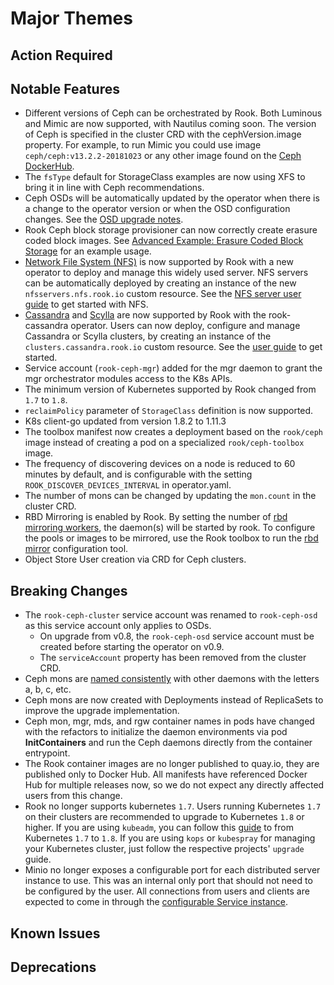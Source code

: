 # Major Themes

## Action Required

## Notable Features

- Different versions of Ceph can be orchestrated by Rook. Both Luminous and Mimic are now supported, with Nautilus coming soon.
  The version of Ceph is specified in the cluster CRD with the cephVersion.image property. For example, to run Mimic you could use image `ceph/ceph:v13.2.2-20181023`
  or any other image found on the [Ceph DockerHub](https://hub.docker.com/r/ceph/ceph/tags).
- The `fsType` default for StorageClass examples are now using XFS to bring it in line with Ceph recommendations.
- Ceph OSDs will be automatically updated by the operator when there is a change to the operator version or when the OSD configuration changes. See the [OSD upgrade notes](Documentation/upgrade-patch.md#object-storage-daemons-osds).
- Rook Ceph block storage provisioner can now correctly create erasure coded block images. See [Advanced Example: Erasure Coded Block Storage](Documentation/block.md#advanced-example-erasure-coded-block-storage) for an example usage.
- [Network File System (NFS)](https://github.com/nfs-ganesha/nfs-ganesha/wiki) is now supported by Rook with a new operator to deploy and manage this widely used server. NFS servers can be automatically deployed by creating an instance of the new `nfsservers.nfs.rook.io` custom resource. See the [NFS server user guide](Documentation/nfs.md) to get started with NFS.
- [Cassandra](http://cassandra.apache.org/) and [Scylla](https://www.scylladb.com/) are now supported by Rook with the rook-cassandra operator. Users can now deploy, configure and manage Cassandra or Scylla clusters, by creating an instance of the `clusters.cassandra.rook.io` custom resource. See the [user guide](Documentation/cassandra.md) to get started.
- Service account (`rook-ceph-mgr`) added for the mgr daemon to grant the mgr orchestrator modules access to the K8s APIs.
- The minimum version of Kubernetes supported by Rook changed from `1.7` to `1.8`.
- `reclaimPolicy` parameter of `StorageClass` definition is now supported.
- K8s client-go updated from version 1.8.2 to 1.11.3
- The toolbox manifest now creates a deployment based on the `rook/ceph` image instead of creating a pod on a specialized `rook/ceph-toolbox` image.
- The frequency of discovering devices on a node is reduced to 60 minutes by default, and is configurable with the setting `ROOK_DISCOVER_DEVICES_INTERVAL` in operator.yaml.
- The number of mons can be changed by updating the `mon.count` in the cluster CRD.
- RBD Mirroring is enabled by Rook. By setting the number of [rbd mirroring workers](Documentation/ceph-cluster-crd.md#cluster-settings), the daemon(s) will be started by rook. To configure the pools or images to be mirrored, use the Rook toolbox to run the [rbd mirror](http://docs.ceph.com/docs/mimic/rbd/rbd-mirroring/) configuration tool.
- Object Store User creation via CRD for Ceph clusters.


## Breaking Changes

- The `rook-ceph-cluster` service account was renamed to `rook-ceph-osd` as this service account only applies to OSDs.
  - On upgrade from v0.8, the `rook-ceph-osd` service account must be created before starting the operator on v0.9.
  - The `serviceAccount` property has been removed from the cluster CRD.
- Ceph mons are [named consistently](https://github.com/rook/rook/issues/1751) with other daemons with the letters a, b, c, etc.
- Ceph mons are now created with Deployments instead of ReplicaSets to improve the upgrade implementation.
- Ceph mon, mgr, mds, and rgw container names in pods have changed with the refactors to initialize the
  daemon environments via pod **InitContainers** and run the Ceph daemons directly from the
  container entrypoint.
- The Rook container images are no longer published to quay.io, they are published only to Docker Hub.  All manifests have referenced Docker Hub for multiple releases now, so we do not expect any directly affected users from this change.
- Rook no longer supports kubernetes `1.7`. Users running Kubernetes `1.7` on their clusters are recommended to upgrade to Kubernetes `1.8` or higher. If you are using `kubeadm`, you can follow this [guide](https://kubernetes.io/docs/tasks/administer-cluster/kubeadm/kubeadm-upgrade-1-8/) to from Kubernetes `1.7` to `1.8`. If you are using `kops` or `kubespray` for managing your Kubernetes cluster, just follow the respective projects' `upgrade` guide.
- Minio no longer exposes a configurable port for each distributed server instance to use.
  This was an internal only port that should not need to be configured by the user.
  All connections from users and clients are expected to come in through the [configurable Service instance](cluster/examples/kubernetes/minio/object-store.yaml#37).

## Known Issues

## Deprecations

